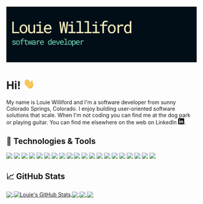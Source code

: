 <!-- More info, tips and tricks for making GitHub Profile README can be found in my article at https://towardsdatascience.com/build-a-stunning-readme-for-your-github-profile-9b80434fe5d7 -->

[![Header](https://raw.githubusercontent.com/dustyfingers/dustyfingers/master/readme_banner.png "Header")](https://www.louiewilliford.com/)

# Hi! <img src="https://raw.githubusercontent.com/dustyfingers/dustyfingers/master/wave.gif" width="30px">

My name is Louie Williford and I'm a software developer from sunny Colorado Springs, Colorado. I enjoy building user-oriented software solutions that scale. When I'm not coding you can find me at the dog park or playing guitar. You can find me elsewhere on the web on LinkedIn [![LinkedIn][3.2]][3].

## 🔧 Technologies & Tools

<!-- things to add: CSS, SCSS, LESS, AWS -->

![](https://img.shields.io/badge/Code-JavaScript-informational?style=flat-square&logo=javascript&logoColor=white&color=76d9b9)
![](https://img.shields.io/badge/Code-Node.js-informational?style=flat-square&logo=node.js&logoColor=white&color=76d9b9)
![](https://img.shields.io/badge/Code-React-informational?style=flat-square&logo=react&logoColor=white&color=76d9b9)
![](https://img.shields.io/badge/Code-Flutter-informational?style=flat-square&logo=flutter&logoColor=white&color=76d9b9)
![](https://img.shields.io/badge/Code-Dart-informational?style=flat-square&logo=dart&logoColor=white&color=76d9b9)
![](https://img.shields.io/badge/Code-HTML-informational?style=flat-square&logo=html5&logoColor=white&color=76d9b9)
![](https://img.shields.io/badge/Code-CSS-informational?style=flat-square&logo=css3&logoColor=white&color=76d9b9)
![](https://img.shields.io/badge/Code-Sass-informational?style=flat-square&logo=sass&logoColor=white&color=76d9b9)
![](https://img.shields.io/badge/Code-LESS-informational?style=flat-square&logo=less&logoColor=white&color=76d9b9)
![](https://img.shields.io/badge/Code-C%20Sharp-informational?style=flat-square&logo=c-sharp&logoColor=white&color=76d9b9)
![](https://img.shields.io/badge/Code-Python-informational?style=flat-square&logo=python&logoColor=white&color=76d9b9)
![](https://img.shields.io/badge/Code-PostgreSQL-informational?style=flat-square&logo=postgresql&logoColor=white&color=76d9b9)
![](https://img.shields.io/badge/Code-MongoDB-informational?style=flat-square&logo=mongodb&logoColor=white&color=76d9b9)
![](https://img.shields.io/badge/Tools-VSCode-informational?style=flat-square&logo=visual-studio-code&logoColor=white&color=76d9b9)
![](https://img.shields.io/badge/Tools-Unity-informational?style=flat-square&logo=unity&logoColor=white&color=76d9b9)
![](https://img.shields.io/badge/DevOps-AWS%20Amplify-informational?style=flat-square&logo=aws-amplify&logoColor=white&color=76d9b9)
![](https://img.shields.io/badge/DevOps-Heroku-informational?style=flat-square&logo=heroku&logoColor=white&color=76d9b9)
![](https://img.shields.io/badge/OS-Linux-informational?style=flat-square&logo=linux&logoColor=white&color=76d9b9)
![](https://img.shields.io/badge/OS-Windows-informational?style=flat-square&logo=windows&logoColor=white&color=76d9b9)
![](https://img.shields.io/badge/Shell-Bash-informational?style=flat-square&logo=gnu-bash&logoColor=white&color=76d9b9)

## &#x1f4c8; GitHub Stats

<a href="https://github.com/dustyfingers/dustyfingers">
  <img align="center" src="https://github-readme-stats.vercel.app/api/top-langs/?username=dustyfingers&hide=java,html,tex&title_color=ffffff&text_color=c9cacc&icon_color=2bbc8a&bg_color=1d1f21" />
</a>
<a href="https://github.com/dustyfingers/dustyfingers">
  <img align="center" src="https://github-readme-stats.vercel.app/api?username=dustyfingers&show_icons=true&line_height=27&count_private=true&title_color=ffffff&text_color=c9cacc&icon_color=2bbc8a&bg_color=1d1f21" alt="Louie's GitHub Stats" />
</a>

<a href="https://github.com/dustyfingers/portfolio-source">
  <img align="center" src="https://github-readme-stats.vercel.app/api/pin/?username=dustyfingers&repo=portfolio-source&title_color=ffffff&text_color=c9cacc&icon_color=2bbc8a&bg_color=1d1f21" />
</a>

<a href="https://github.com/dustyfingers/louiemadeit-fe">
  <img align="center" src="https://github-readme-stats.vercel.app/api/pin/?username=dustyfingers&repo=louiemadeit-fe&title_color=ffffff&text_color=c9cacc&icon_color=2bbc8a&bg_color=1d1f21" />
</a>

<a href="https://github.com/dustyfingers/louiemadeit-be">
  <img align="center" src="https://github-readme-stats.vercel.app/api/pin/?username=dustyfingers&repo=louiemadeit-be&title_color=ffffff&text_color=c9cacc&icon_color=2bbc8a&bg_color=1d1f21" />
</a>

<!-- links to social media icons -->

<!-- icons with padding -->

[1.1]: http://i.imgur.com/tXSoThF.png "twitter icon with padding"
[2.1]: http://i.imgur.com/0o48UoR.png "github icon with padding"

<!-- icons without padding -->

[1.2]: http://i.imgur.com/wWzX9uB.png "twitter icon without padding"
[2.2]: http://i.imgur.com/9I6NRUm.png "github icon without padding"
[3.2]: https://raw.githubusercontent.com/dustyfingers/dustyfingers/master/linkedin-3-16.png "LinkedIn icon without padding"

<!-- links to your social media accounts -->

[2]: https://github.com/dustyfingers
[3]: https://www.linkedin.com/in/louie-williford/

<!-- Resources -->
<!-- Icons: https://simpleicons.org/ -->
<!-- GitHub Stats: https://github.com/anuraghazra/github-readme-stats -->
<!-- Emojis: https://emojipedia.org/emoji/ -->
<!-- HTML Emojis: https://www.fileformat.info/index.htm -->
<!-- Shields: https://shields.io/ -->
<!-- Awesome GitHub Profile README: https://github.com/abhisheknaiidu/awesome-github-profile-readme -->
